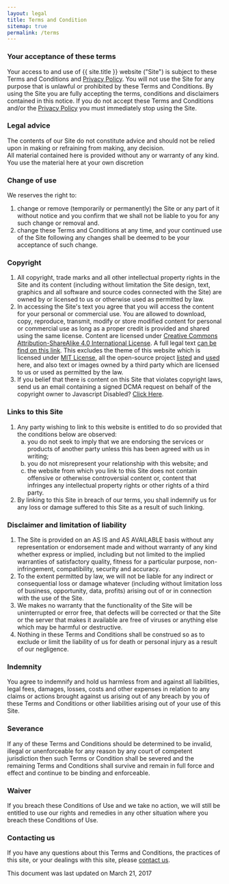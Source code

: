 ```yaml
---
layout: legal
title: Terms and Condition
sitemap: true
permalink: /terms
---
```

<p><h3>Your acceptance of these terms</h3></p>
<p>Your access to and use of {{ site.title }} website ("Site") is subject to these Terms and Conditions and <a href="{{ site.url }}/privacy" target="_blank" rel="noopener noreferrer">Privacy Policy</a>. You will not use the Site for any purpose that is unlawful or prohibited by these Terms and Conditions. By using the Site you are fully accepting the terms, conditions and disclaimers contained in this notice. If you do not accept these Terms and Conditions and/or the <a href="{{ site.url }}/privacy" target="_blank" rel="noopener noreferrer">Privacy Policy</a> you must immediately stop using the Site.</p>

<p><h3>Legal advice</h3></p>
<p>The contents of our Site do not constitute advice and should not be relied upon in making or refraining from making, any decision. <br /> All material contained here is provided without any or warranty of any kind. You use the material here at your own discretion</p>

<p><h3>Change of use</h3></p>
<p>We reserves the right to:<br /><ol>
<li>change or remove (temporarily or permanently) the Site or any part of it without notice and you confirm that we shall not be liable to you for any such change or removal and.</li>
<li>change these Terms and Conditions at any time, and your continued use of the Site following any changes shall be deemed to be your acceptance of such change.</li></ol></p>

<p><h3>Copyright</h3></p><ol>
<p><li>All copyright, trade marks and all other intellectual property rights in the Site and its content (including without limitation the Site design, text, graphics and all software and source codes connected with the Site) are owned by or licensed to us or otherwise used as permitted by law.</li>
<li>In accessing the Site's text you agree that you will access the content for your personal or commercial use. You are allowed to download, copy, reproduce, transmit, modify or store modified content for personal or commercial use as long as a proper credit is provided and shared using the same license. Content are licensed under <a href="https://creativecommons.org/licenses/by-sa/4.0/" target="_blank" rel="noopener noreferrer">Creative Commons Attribution-ShareAlike 4.0 International License</a>. A full legal text <a href="https://creativecommons.org/licenses/by-sa/4.0/legalcode" target="_blank" rel="noopener noreferrer">can be find on this link</a>. This excludes the theme of this website which is licensed under <a href="https://github.com/tanto259/tanto259.github.io/blob/master/LICENSE" target="_blank" rel="noopener noreferrer">MIT License</a>, all the open-source project <a href="https://github.com/tanto259/tanto259.github.io#project-license" target="_blank" rel="noopener noreferrer">listed</a> and <a href="https://github.com/tanto259/tanto259.github.io/tree/master/licensing" target="_blank" rel="noopener noreferrer">used</a> here, and also text or images owned by a third party which are licensed to us or used as permitted by the law.</li>
<li>If you belief that there is content on this Site that violates copyright laws, send us an email containing a signed DCMA request on behalf of the copyright owner to <span class="mailno" mail="qpzn@gnagb259.anzr" rel="noopener noreferrer"><noscript>Javascript Disabled? <a href="http://www.google.com/recaptcha/mailhide/d?k=01tX2rmd9vPT-xCptkbqsWmw==&c=WKsvnSABS_3Xa3ZxPbAuDoZssyGb81kg1dO69gl2J38=" target="_blank" rel="noopener noreferrer" rel="noopener noreferrer">Click Here</a></noscript></span>.</li></p></ol>

<p><h3>Links to this Site</h3></p><ol>
<li>Any party wishing to link to this website is entitled to do so provided that the conditions below are observed:<br /><ol type="a"><li>you do not seek to imply that we are endorsing the services or products of another party unless this has been agreed with us in writing;</li><li>you do not misrepresent your relationship with this website; and</li><li>the website from which you link to this Site does not contain offensive or otherwise controversial content or, content that infringes any intellectual property rights or other rights of a third party.</li></ol></li>
<li>By linking to this Site in breach of our terms, you shall indemnify us for any loss or damage suffered to this Site as a result of such linking.</li></p></ol>

<p><h3>Disclaimer and limitation of liability</h3></p><ol>
<p><li>The Site is provided on an AS IS and AS AVAILABLE basis without any representation or endorsement made and without warranty of any kind whether express or implied, including but not limited to the implied warranties of satisfactory quality, fitness for a particular purpose, non-infringement, compatibility, security and accuracy.</li>
<li>To the extent permitted by law, we will not be liable for any indirect or consequential loss or damage whatever (including without limitation loss of business, opportunity, data, profits) arising out of or in connection with the use of the Site.</li>
<li>We makes no warranty that the functionality of the Site will be uninterrupted or error free, that defects will be corrected or that the Site or the server that makes it available are free of viruses or anything else which may be harmful or destructive.</li>
<li>Nothing in these Terms and Conditions shall be construed so as to exclude or limit the liability of us for death or personal injury as a result of our negligence.</li></p></ol>

<p><h3>Indemnity</h3></p>
<p>You agree to indemnify and hold us harmless from and against all liabilities, legal fees, damages, losses, costs and other expenses in relation to any claims or actions brought against us arising out of any breach by you of these Terms and Conditions or other liabilities arising out of your use of this Site.</p>

<p><h3>Severance</h3></p>
<p>If any of these Terms and Conditions should be determined to be invalid, illegal or unenforceable for any reason by any court of competent jurisdiction then such Terms or Condition shall be severed and the remaining Terms and Conditions shall survive and remain in full force and effect and continue to be binding and enforceable.</p>

<p><h3>Waiver</h3></p>
<p>If you breach these Conditions of Use and we take no action, we will still be entitled to use our rights and remedies in any other situation where you breach these Conditions of Use.</p>

<p><h3>Contacting us</h3></p>
<p>If you have any questions about this Terms and Conditions, the practices of this site, or your dealings with this site, please <a href="{{ site.url }}/contact">contact us</a>.</p>

<p>This document was last updated on March 21, 2017</p>